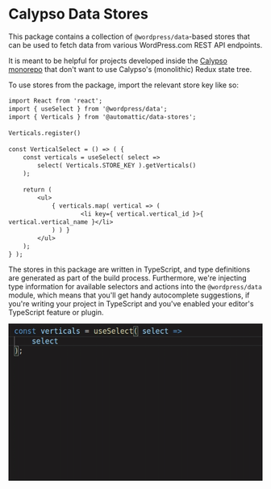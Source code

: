 # Calypso Data Stores

This package contains a collection of `@wordpress/data`-based stores that can be used to fetch data from various WordPress.com REST API endpoints.

It is meant to be helpful for projects developed inside the [Calypso monorepo](https://github.com/Automattic/wp-calypso) that don't want to use Calypso's (monolithic) Redux state tree.

To use stores from the package, import the relevant store key like so:

```tsx
import React from 'react';
import { useSelect } from '@wordpress/data';
import { Verticals } from '@automattic/data-stores';

Verticals.register()

const VerticalSelect = () => ( {
	const verticals = useSelect( select =>
		select( Verticals.STORE_KEY ).getVerticals()
    );

    return (
        <ul>
            { verticals.map( vertical => (
                    <li key={ vertical.vertical_id }>{ vertical.vertical_name }</li>
            ) ) }
        </ul>
    );
} );

```

The stores in this package are written in TypeScript, and type definitions are generated as part of the build process. Furthermore, we're injecting type information for available selectors and actions into the `@wordpress/data` module, which means that you'll get handy autocomplete suggestions, if you're writing your project in TypeScript and you've enabled your editor's TypeScript feature or plugin.

![autocomplete](./autocomplete.gif)
